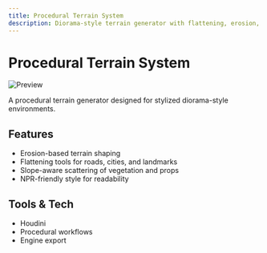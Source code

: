 ```yaml
---
title: Procedural Terrain System
description: Diorama-style terrain generator with flattening, erosion, and slope-aware scattering.
---
```


# Procedural Terrain System
![Preview](/portfolio/procedural-vegetation.png)

A procedural terrain generator designed for stylized diorama-style environments.

## Features
- Erosion-based terrain shaping
- Flattening tools for roads, cities, and landmarks
- Slope-aware scattering of vegetation and props
- NPR-friendly style for readability

## Tools & Tech
- Houdini
- Procedural workflows
- Engine export


